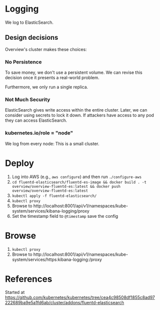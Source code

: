 # Logging

We log to ElasticSearch.

## Design decisions

Overview's cluster makes these choices:

### No Persistence

To save money, we don't use a persistent volume. We can revise this decision
once it presents a real-world problem.

Furthermore, we only run a single replica.

### Not Much Security

ElasticSearch gives write access within the entire cluster. Later, we can
consider using secrets to lock it down. If attackers have access to any pod they
can access ElasticSearch.

### kubernetes.io/role = "node"

We log from every node: This is a small cluster.

# Deploy

1. Log into AWS (e.g., `aws configure`) and then run `./configure-aws`
1. `cd fluentd-elasticsearch/fluentd-es-image && docker build . -t overview/overview-fluentd-es:latest && docker push overview/overview-fluentd-es:latest`
1. `kubectl apply -f fluentd-elasticsearch/`
1. `kubectl proxy`
1. Browse to http://localhost:8001/api/v1/namespaces/kube-system/services/kibana-logging/proxy
1. Set the timestamp field to `@timestamp` save the config

# Browse

1. `kubectl proxy`
1. Browse to http://localhost:8001/api/v1/namespaces/kube-system/services/https:kibana-logging:/proxy

# References

Started at https://github.com/kubernetes/kubernetes/tree/cea4c98508df1855c8ad97222689ba9e5a1fd6ab/cluster/addons/fluentd-elasticsearch
